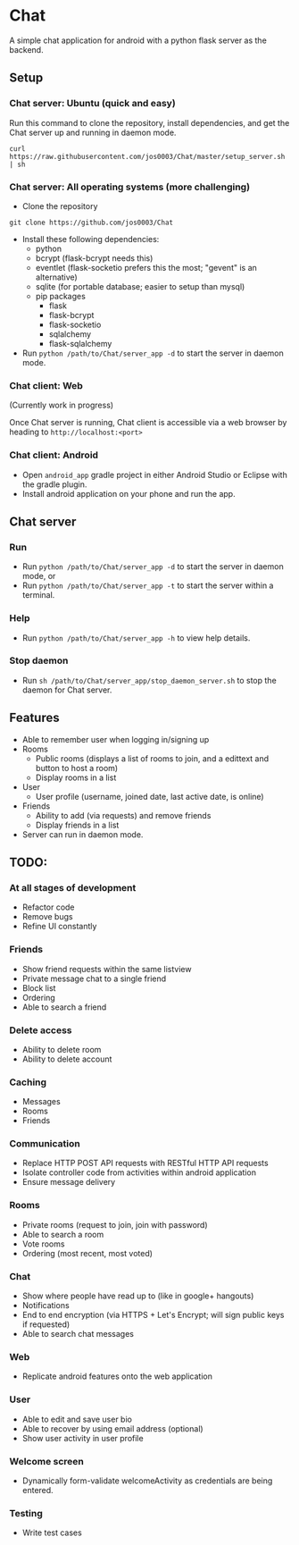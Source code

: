 # Chat
A simple chat application for android with a python flask server as the backend.

## Setup
### Chat server: Ubuntu (quick and easy)
Run this command to clone the repository, install dependencies, and get the Chat server up and running in daemon mode.
```
curl https://raw.githubusercontent.com/jos0003/Chat/master/setup_server.sh | sh
```

### Chat server: All operating systems (more challenging)
* Clone the repository
```
git clone https://github.com/jos0003/Chat
```
* Install these following dependencies:
  * python
  * bcrypt (flask-bcrypt needs this)
  * eventlet (flask-socketio prefers this the most; "gevent" is an alternative)
  * sqlite (for portable database; easier to setup than mysql)
  * pip packages
    * flask
    * flask-bcrypt
    * flask-socketio
    * sqlalchemy
    * flask-sqlalchemy
* Run `python /path/to/Chat/server_app -d` to start the server in daemon mode.

### Chat client: Web
(Currently work in progress)

Once Chat server is running, Chat client is accessible via a web browser by heading to `http://localhost:<port>`

### Chat client: Android 
* Open `android_app` gradle project in either Android Studio or Eclipse with the gradle plugin.
* Install android application on your phone and run the app.

## Chat server

### Run
* Run `python /path/to/Chat/server_app -d` to start the server in daemon mode, or
* Run `python /path/to/Chat/server_app -t` to start the server within a terminal.

### Help
* Run `python /path/to/Chat/server_app -h` to view help details.

### Stop daemon
* Run `sh /path/to/Chat/server_app/stop_daemon_server.sh` to stop the daemon for Chat server.

## Features
* Able to remember user when logging in/signing up
* Rooms
  * Public rooms (displays a list of rooms to join, and a edittext and button to host a room)
  * Display rooms in a list
* User
  * User profile (username, joined date, last active date, is online)
* Friends
  * Ability to add (via requests) and remove friends
  * Display friends in a list
* Server can run in daemon mode.

## TODO:

### At all stages of development
* Refactor code
* Remove bugs
* Refine UI constantly

### Friends
* Show friend requests within the same listview
* Private message chat to a single friend
* Block list
* Ordering
* Able to search a friend

### Delete access
* Ability to delete room
* Ability to delete account

### Caching 
* Messages
* Rooms
* Friends

### Communication
* Replace HTTP POST API requests with RESTful HTTP API requests
* Isolate controller code from activities within android application
* Ensure message delivery

### Rooms
* Private rooms (request to join, join with password)
* Able to search a room
* Vote rooms
* Ordering (most recent, most voted)

### Chat
* Show where people have read up to (like in google+ hangouts)
* Notifications
* End to end encryption (via HTTPS + Let's Encrypt; will sign public keys if requested)
* Able to search chat messages

### Web
* Replicate android features onto the web application

### User
* Able to edit and save user bio
* Able to recover by using email address (optional)
* Show user activity in user profile

### Welcome screen
* Dynamically form-validate welcomeActivity as credentials are being entered.

### Testing
* Write test cases
